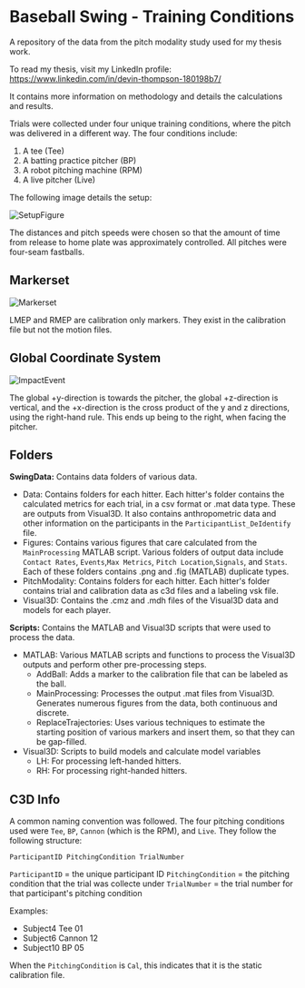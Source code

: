# Baseball Swing - Training Conditions
A repository of the data from the pitch modality study used for my thesis work. 

To read my thesis, visit my LinkedIn profile: https://www.linkedin.com/in/devin-thompson-180198b7/

It contains more information on methodology and details the calculations and results.

Trials were collected under four unique training conditions, where the pitch was delivered in a different way. The four conditions include:
1. A tee (Tee)
2. A batting practice pitcher (BP)
3. A robot pitching machine (RPM)
4. A live pitcher (Live)

The following image details the setup:

![SetupFigure](https://github.com/DevinThompson2/BaseballSwingTrainingConditions/assets/53098472/8686258c-6baa-411b-b3f9-ffaade7b2c3b)

The distances and pitch speeds were chosen so that the amount of time from release to home plate was approximately controlled. All pitches were four-seam fastballs.

## Markerset
![Markerset](https://github.com/DevinThompson2/BaseballSwingTrainingConditions/assets/53098472/0decf81d-ef2c-4821-bef5-62ac6b6b8bcb)

LMEP and RMEP are calibration only markers. They exist in the calibration file but not the motion files.

## Global Coordinate System

![ImpactEvent](https://github.com/DevinThompson2/BaseballSwingTrainingConditions/assets/53098472/52c16f77-4399-4445-bc27-8475eb4b34d6)

The global +y-direction is towards the pitcher, the global +z-direction is vertical, and the +x-direction is the cross product of the y and z directions, using the right-hand rule. This ends up being to the right, when facing the pitcher. 

## Folders
**SwingData:** Contains data folders of various data.
* Data: Contains folders for each hitter. Each hitter's folder contains the calculated metrics for each trial, in a csv format or .mat data type. These are outputs from Visual3D. It also contains anthropometric data and other information on the participants in the `ParticipantList_DeIdentify` file.
* Figures: Contains various figures that care calculated from the `MainProcessing` MATLAB script. Various folders of output data include `Contact Rates`, `Events`,`Max Metrics`, `Pitch Location`,`Signals`, and `Stats`. Each of these folders contains .png and .fig (MATLAB) duplicate types.
* PitchModality: Contains folders for each hitter. Each hitter's folder contains trial and calibration data as c3d files and a labeling vsk file.
* Visual3D: Contains the .cmz and .mdh files of the Visual3D data and models for each player.

**Scripts:** Contains the MATLAB and Visual3D scripts that were used to process the data.
* MATLAB: Various MATLAB scripts and functions to process the Visual3D outputs and perform other pre-processing steps.
  * AddBall: Adds a marker to the calibration file that can be labeled as the ball.
  * MainProcessing: Processes the output .mat files from Visual3D. Generates numerous figures from the data, both continuous and discrete.
  * ReplaceTrajectories: Uses various techniques to estimate the starting position of various markers and insert them, so that they can be gap-filled.
* Visual3D: Scripts to build models and calculate model variables
  * LH: For processing left-handed hitters.
  * RH: For processing right-handed hitters.

  
## C3D Info
A common naming convention was followed. The four pitching conditions used were `Tee`, `BP`, `Cannon` (which is the RPM), and `Live`. They follow the following structure:

`ParticipantID PitchingCondition TrialNumber`

`ParticipantID` = the unique participant ID
`PitchingCondition` = the pitching condition that the trial was collecte under
`TrialNumber` = the trial number for that participant's pitching condition

Examples:
* Subject4 Tee 01
* Subject6 Cannon 12
* Subject10 BP 05

When the `PitchingCondition` is `Cal`, this indicates that it is the static calibration file.
